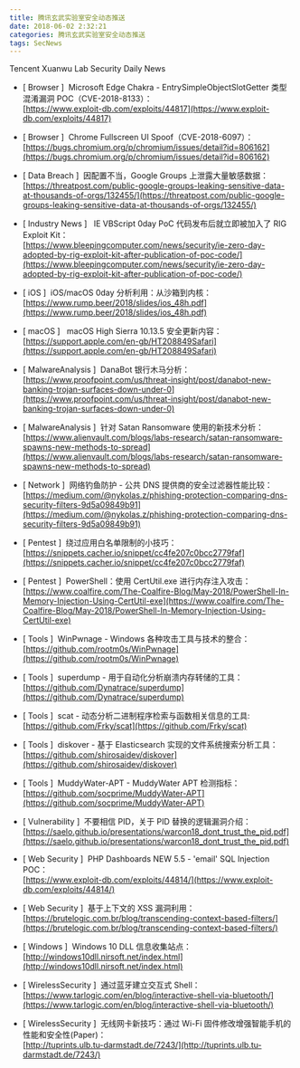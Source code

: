 ```yaml
---
title: 腾讯玄武实验室安全动态推送
date: 2018-06-02 2:32:21
categories: 腾讯玄武实验室安全动态推送
tags: SecNews
---
```


Tencent Xuanwu Lab Security Daily News  
* [ Browser ]  Microsoft Edge Chakra - EntrySimpleObjectSlotGetter 类型混淆漏洞 POC（CVE-2018-8133）：   
[https://www.exploit-db.com/exploits/44817](https://www.exploit-db.com/exploits/44817)  

* [ Browser ]  Chrome Fullscreen UI Spoof（CVE-2018-6097）：   
[https://bugs.chromium.org/p/chromium/issues/detail?id=806162](https://bugs.chromium.org/p/chromium/issues/detail?id=806162)  

* [ Data Breach ]  因配置不当，Google Groups 上泄露大量敏感数据：   
[https://threatpost.com/public-google-groups-leaking-sensitive-data-at-thousands-of-orgs/132455/](https://threatpost.com/public-google-groups-leaking-sensitive-data-at-thousands-of-orgs/132455/)  

* [ Industry News ]   IE VBScript 0day PoC 代码发布后就立即被加入了 RIG Exploit Kit：   
[https://www.bleepingcomputer.com/news/security/ie-zero-day-adopted-by-rig-exploit-kit-after-publication-of-poc-code/](https://www.bleepingcomputer.com/news/security/ie-zero-day-adopted-by-rig-exploit-kit-after-publication-of-poc-code/)  

* [ iOS ]  iOS/macOS 0day 分析利用：从沙箱到内核：   
[https://www.rump.beer/2018/slides/ios_48h.pdf](https://www.rump.beer/2018/slides/ios_48h.pdf)  

* [ macOS ]   macOS High Sierra 10.13.5 安全更新内容：   
[https://support.apple.com/en-gb/HT208849Safari](https://support.apple.com/en-gb/HT208849Safari)  

* [ MalwareAnalysis ]  DanaBot 银行木马分析：   
[https://www.proofpoint.com/us/threat-insight/post/danabot-new-banking-trojan-surfaces-down-under-0](https://www.proofpoint.com/us/threat-insight/post/danabot-new-banking-trojan-surfaces-down-under-0)  

* [ MalwareAnalysis ]  针对 Satan Ransomware 使用的新技术分析：   
[https://www.alienvault.com/blogs/labs-research/satan-ransomware-spawns-new-methods-to-spread](https://www.alienvault.com/blogs/labs-research/satan-ransomware-spawns-new-methods-to-spread)  

* [ Network ]  网络钓鱼防护 - 公共 DNS 提供商的安全过滤器性能比较：   
[https://medium.com/@nykolas.z/phishing-protection-comparing-dns-security-filters-9d5a09849b91](https://medium.com/@nykolas.z/phishing-protection-comparing-dns-security-filters-9d5a09849b91)  

* [ Pentest ]  绕过应用白名单限制的小技巧：   
[https://snippets.cacher.io/snippet/cc4fe207c0bcc2779faf](https://snippets.cacher.io/snippet/cc4fe207c0bcc2779faf)  

* [ Pentest ]  PowerShell：使用 CertUtil.exe 进行内存注入攻击：   
[https://www.coalfire.com/The-Coalfire-Blog/May-2018/PowerShell-In-Memory-Injection-Using-CertUtil-exe](https://www.coalfire.com/The-Coalfire-Blog/May-2018/PowerShell-In-Memory-Injection-Using-CertUtil-exe)  

* [ Tools ]  WinPwnage - Windows 各种攻击工具与技术的整合：   
[https://github.com/rootm0s/WinPwnage](https://github.com/rootm0s/WinPwnage)  

* [ Tools ]  superdump - 用于自动化分析崩溃内存转储的工具：   
[https://github.com/Dynatrace/superdump](https://github.com/Dynatrace/superdump)  

* [ Tools ]  scat - 动态分析二进制程序检索与函数相关信息的工具:   
[https://github.com/Frky/scat](https://github.com/Frky/scat)  

* [ Tools ]  diskover - 基于 Elasticsearch 实现的文件系统搜索分析工具：   
[https://github.com/shirosaidev/diskover](https://github.com/shirosaidev/diskover)  

* [ Tools ]  MuddyWater-APT - MuddyWater APT 检测指标：   
[https://github.com/socprime/MuddyWater-APT](https://github.com/socprime/MuddyWater-APT)  

* [ Vulnerability ]  不要相信 PID，关于 PID 替换的逻辑漏洞介绍：   
[https://saelo.github.io/presentations/warcon18_dont_trust_the_pid.pdf](https://saelo.github.io/presentations/warcon18_dont_trust_the_pid.pdf)  

* [ Web Security ]  PHP Dashboards NEW 5.5 - 'email' SQL Injection POC：   
[https://www.exploit-db.com/exploits/44814/](https://www.exploit-db.com/exploits/44814/)  

* [ Web Security ]  基于上下文的 XSS 漏洞利用：   
[https://brutelogic.com.br/blog/transcending-context-based-filters/](https://brutelogic.com.br/blog/transcending-context-based-filters/)  

* [ Windows ]  Windows 10 DLL 信息收集站点：   
[http://windows10dll.nirsoft.net/index.html](http://windows10dll.nirsoft.net/index.html)  

* [ WirelessSecurity ]  通过蓝牙建立交互式 Shell：   
[https://www.tarlogic.com/en/blog/interactive-shell-via-bluetooth/](https://www.tarlogic.com/en/blog/interactive-shell-via-bluetooth/)  

* [ WirelessSecurity ]  无线网卡新技巧：通过 Wi-Fi 固件修改增强智能手机的性能和安全性(Paper)：   
[http://tuprints.ulb.tu-darmstadt.de/7243/](http://tuprints.ulb.tu-darmstadt.de/7243/)  

